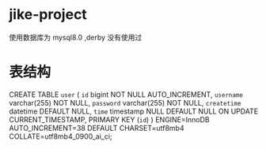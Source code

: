 # jike-project 
使用数据库为  mysql8.0 ,derby 没有使用过


# 表结构
CREATE TABLE `user` (
       `id` bigint NOT NULL AUTO_INCREMENT,
        `username` varchar(255) NOT NULL,
        `password` varchar(255) NOT NULL,
       `createtime` datetime DEFAULT NULL,
      `time` timestamp NULL DEFAULT NULL ON UPDATE CURRENT_TIMESTAMP,
      PRIMARY KEY (`id`)
) ENGINE=InnoDB AUTO_INCREMENT=38 DEFAULT CHARSET=utf8mb4 COLLATE=utf8mb4_0900_ai_ci;


